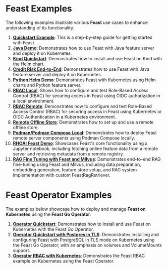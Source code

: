 # Feast Examples

The following examples illustrate various **Feast** use cases to enhance understanding of its functionality.

1. **[Quickstart Example](quickstart)**: This is a step-by-step guide for getting started with Feast.
1. **[Java Demo](java-demo)**: Demonstrates how to use Feast with Java feature server and deploy it on Kubernetes.
1. **[Kind Quickstart](kind-quickstart)**: Demonstrates how to install and use Feast on Kind with the Helm chart.
1. **[Credit Risk End-to-End](credit-risk-end-to-end)**: Demonstrates how to use Feast with Java feature server and deploy it on Kubernetes.
1. **[Python Helm Demo](python-helm-demo)**: Demonstrates Feast with Kubernetes using Helm charts and Python feature server.
1. **[RBAC Local](rbac-local)**: Shows how to configure and test Role-Based Access Control (RBAC) for securing access in Feast using OIDC authorization in a local environment.
1. **[RBAC Remote](rbac-remote)**: Demonstrates how to configure and test Role-Based Access Control (RBAC) for securing access in Feast using Kubernetes or OIDC Authentication in a Kubernetes environment.
1. **[Remote Offline Store](remote-offline-store)**: Demonstrates how to set up and use a remote offline store.
1. **[Podman/Podman Compose Local](podman_local)**: Demonstrates how to deploy Feast remote server components using Podman Compose locally.
1. **[RHOAI Feast Demo](rhoai-quickstart)**: Showcases Feast's core functionality using a Jupyter notebook, including fetching online feature data from a remote server and retrieving metadata from a remote registry.
1. **[RAG Fine Tuning with Feast and Milvus](rag-retriever)**: Demonstrates end-to-end RAG fine-tuning using Feast and Milvus, including data preparation, embedding generation, feature store setup, and RAG system implementation with custom FeastRagRetriever.

# Feast Operator Examples

The examples below showcase how to deploy and manage **Feast on Kubernetes** using the **Feast Go Operator**.

1. **[Operator Quickstart](operator-quickstart)**: Demonstrates how to install and use Feast on Kubernetes with the Feast Go Operator.
1. **[Operator Quickstart with Postgres in TLS](operator-postgres-tls-demo)**: Demonstrates installing and configuring Feast with PostgreSQL in TLS mode on Kubernetes using the Feast Go Operator, with an emphasis on volumes and VolumeMounts support.
1. **[Operator RBAC with Kubernetes](operator-rbac)**: Demonstrates the Feast RBAC example on Kubernetes using the Feast Operator.
